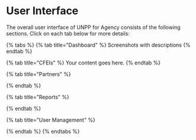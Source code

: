 # User Interface

The overall user interface of UNPP for Agency consists of the following sections. Click on each tab below for more details:

{% tabs %}
{% tab title="Dashboard" %}
Screenshots with descriptions
{% endtab %}

{% tab title="CFEIs" %}
Your content goes here.
{% endtab %}

{% tab title="Partners" %}

{% endtab %}

{% tab title="Reports" %}

{% endtab %}

{% tab title="User Management" %}

{% endtab %}
{% endtabs %}



